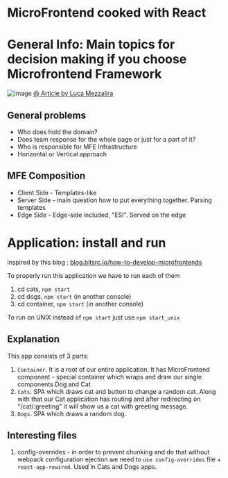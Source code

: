# MicroFrontend cooked with React

# General Info: Main topics for decision making if you choose Microfrontend Framework
![image](https://user-images.githubusercontent.com/4239376/205077952-93fd05e0-af59-469c-9e3a-cbde0503095f.png)
[@ Article by Luca Mezzalira](https://lucamezzalira.medium.com/micro-frontends-decisions-framework-ebcd22256513)

## General problems
* Who does hold the domain?
* Does team response for the whole page or just for a part of it?
* Who is responsible for MFE Infrastructure
* Horizontal or Vertical approach

## MFE Composition
* Client Side - Templates-like
* Server Side - main question how to put everything together. Parsing templates 
* Edge Side - Edge-side included, "ESI". Served on the edge

# Application: install and run
inspired by this blog : [blog.bitsrc.io/how-to-develop-microfrontends](https://blog.bitsrc.io/how-to-develop-microfrontends-using-react-step-by-step-guide-47ebb479cacd)

To properly run this application we have to run each of them
1) cd cats, `npm start`
2) cd dogs, `npm start` (in another console)
3) cd container, `npm start` (in another console)

To run on UNIX instead of `npm start` just use `npm start_unix`

## Explanation
This app consists of 3 parts:
1) `Container`. It is a root of our entire application. It has MicroFrontend component - special container which wraps and draw our single components Dog and Cat
2) `Cats`. SPA which draws cat and button to change a random cat. Along with that our Cat application has routing and after redirecting on "/cat/:greeting" it will show us a cat with greeting message.
3) `Dogs`. SPA which draws a random dog.

## Interesting files
1) config-overrides - in order to prevent chunking and do that without  webpack configuration ejection we need to `use config-overrides` file + `react-app-rewired`. Used in Cats and Dogs apps.
